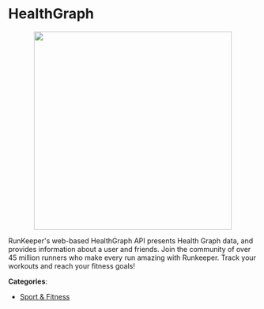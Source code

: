 # HealthGraph
<p align="center">
    <img width="400" src="https://raw.githubusercontent.com/apis-list/apis-list/apis/healthgraph/logo_256x256.png" />
</p>

RunKeeper's web-based HealthGraph API presents Health Graph data, and provides information about a user and friends.  Join the community of over 45 million runners who make every run amazing with Runkeeper.  Track your workouts and reach your fitness goals!



**Categories**:

- [Sport & Fitness](https://github.com/apis-list/apis-list#sport-and-fitness)



